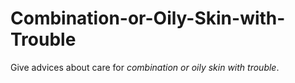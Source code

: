 # Combination-or-Oily-Skin-with-Trouble
Give advices about care for _combination or oily skin with trouble_.
